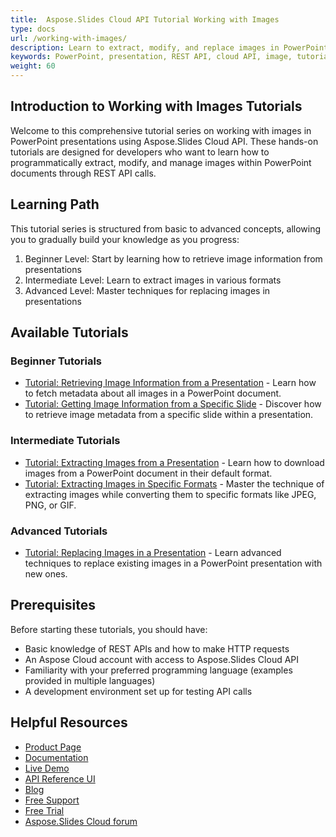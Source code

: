 ```yaml
---
title:  Aspose.Slides Cloud API Tutorial Working with Images
type: docs
url: /working-with-images/
description: Learn to extract, modify, and replace images in PowerPoint presentations using Aspose.Slides Cloud API with step-by-step REST API tutorials.
keywords: PowerPoint, presentation, REST API, cloud API, image, tutorial
weight: 60
---
```


## Introduction to Working with Images Tutorials

Welcome to this comprehensive tutorial series on working with images in PowerPoint presentations using Aspose.Slides Cloud API. These hands-on tutorials are designed for developers who want to learn how to programmatically extract, modify, and manage images within PowerPoint documents through REST API calls.

## Learning Path

This tutorial series is structured from basic to advanced concepts, allowing you to gradually build your knowledge as you progress:

1. Beginner Level: Start by learning how to retrieve image information from presentations
2. Intermediate Level: Learn to extract images in various formats
3. Advanced Level: Master techniques for replacing images in presentations

## Available Tutorials

### Beginner Tutorials

- [Tutorial: Retrieving Image Information from a Presentation](/working-with-images/get-presentation-images/) - Learn how to fetch metadata about all images in a PowerPoint document.
- [Tutorial: Getting Image Information from a Specific Slide](/working-with-images/get-slide-images/) - Discover how to retrieve image metadata from a specific slide within a presentation.

### Intermediate Tutorials

- [Tutorial: Extracting Images from a Presentation](/working-with-images/extract-images/) - Learn how to download images from a PowerPoint document in their default format.
- [Tutorial: Extracting Images in Specific Formats](/working-with-images/extract-images-format/) - Master the technique of extracting images while converting them to specific formats like JPEG, PNG, or GIF.

### Advanced Tutorials

- [Tutorial: Replacing Images in a Presentation](/working-with-images/replace-image/) - Learn advanced techniques to replace existing images in a PowerPoint presentation with new ones.

## Prerequisites

Before starting these tutorials, you should have:

- Basic knowledge of REST APIs and how to make HTTP requests
- An Aspose Cloud account with access to Aspose.Slides Cloud API
- Familiarity with your preferred programming language (examples provided in multiple languages)
- A development environment set up for testing API calls

## Helpful Resources

- [Product Page](https://products.aspose.cloud/slides/)
- [Documentation](https://docs.aspose.cloud/slides/)
- [Live Demo](https://products.aspose.app/slides/family)
- [API Reference UI](https://reference.aspose.cloud/slides/)
- [Blog](https://blog.aspose.cloud/category/slides/)
- [Free Support](https://forum.aspose.cloud/c/slides/15)
- [Free Trial](https://dashboard.aspose.cloud/#/apps)
- [Aspose.Slides Cloud forum](https://forum.aspose.cloud/c/slides/15)